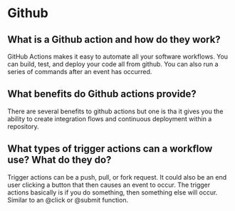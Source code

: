 # Github

## What is a Github action and how do they work?

GitHub Actions makes it easy to automate all your software workflows. You can build, test, and deploy your code all from github. You can also run a series of commands after an event has occurred.

## What benefits do Github actions provide?
There are several benefits to github actions but one is tha it gives you the ability to create integration flows and continuous deployment within a repository.

## What types of trigger actions can a workflow use? What do they do?
Trigger actions can be a push, pull, or fork request. It could also be an end user clicking a button that then causes an event to occur. The trigger actions basically is if you do something, then something else will occur. Similar to an @click or @submit function.
